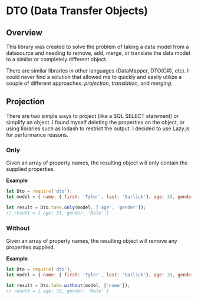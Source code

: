 # DTO (Data Transfer Objects)


## Overview

This library was created to solve the problem of taking a data model from a datasource and needing to remove, add, merge, or translate the data model to a similar or completely different object. 

There are similar libraries in other languages (DataMapper, DTO(C#), etc). I could never find a solution that allowed me to quickly and easily utilize a couple of different approaches: *projection*, *translation*, and *merging*.



## Projection
There are two simple ways to project (like a SQL SELECT statement) or simplify an object. I found myself deleting the properties on the object, or using libraries such as lodash to restrict the output. I decided to use Lazy.js for performance reasons.

### Only

Given an array of property names, the resulting object will only contain the supplied properties.

**Example**

```js
let Dto = require('dto');
let model = { name: { first: 'Tyler', last: 'Garlick'}, age: 33, gender: 'Male'};

let result = Dto.take.only(model, ['age', 'gender']);
// result = { age: 33, gender: 'Male' }
```

### Without

Given an array of property names, the resulting object will remove any properties supplied.

**Example**

```js
let Dto = require('dto');
let model = { name: { first: 'Tyler', last: 'Garlick'}, age: 33, gender: 'Male'};

let result = Dto.take.without(model, ['name']);
// result = { age: 33, gender: 'Male' }
```




